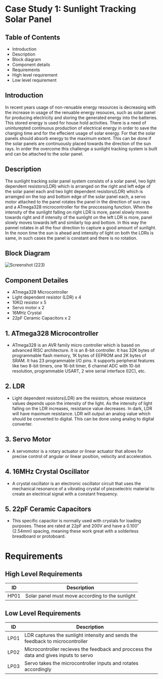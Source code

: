 # Case Study 1: Sunlight Tracking Solar Panel

## Table of Contents

* Introduction
* Description
* Block diagram
* Component details
* Requirements
* High level requirement
* Low level requirement

## Introduction

In recent years usage of non-renuable energy resources is decreasing with the increase in usage of the renuable energy resouces, such as solar panel for producing electricity and
storing the generated energy into the batteries. This stored energy is used for house hold activities. There is a need of uninturepted continuous production of electrical energy
in order to save the charging time and for the effecient usage of solar energy. For that the solar panels should absorb energy to the maximum extent. This can be done if the solar
panels are continuously placed towards the direction of the sun rays. In order the overcome this challenge a sunlight tracking system is built and can be attached to the solar
panel.

## Description

The sunlight tracking solar panel system consists of a solar panel, two light dependent resistors(LDR) which is arranged on the right and left edge of the solar panel each and two
light dependent resistors(LDR) which is arramged on the top and bottom edge of the solar panel each, a servo motor attached to the panel rotates the panel in the direction of sun
rays and a ATmega328 microcontroller for the proccessing function. When the intensity of the sunlight falling on right LDR is more, panel slowly moves towards right and if
intensity of the sunlight on the left LDR is more, panel slowly moves towards left and similarly top and bottom. In this way the pannel rotates in all the four direction to
capture a good amount of sunlight. In the noon time the sun is ahead and intensity of light on both the LDRs is same, in such cases the panel is constant and there is no rotation.

## Block Diagram

![Screenshot (223)](https://user-images.githubusercontent.com/42509490/154859576-4ad74e80-039b-4972-b607-7d4af07cdea3.png)

## Component Detailes

* ATmega328 Microcontroller
* Light dependent resistor (LDR) x 4
* 10KΩ resistor x 5
* Servo motor x 2
* 16MHz Crystal
* 22pF Ceramic Capacitors x 2


## 1. ATmega328 Microcontroller
* ATmega328 is an AVR family micro controller which is based on advanced RISC architecture. It is an 8-bit controller. It has 32K bytes of programmable flash memory, 1K bytes of
  EEPROM and 2K bytes of SRAM. It has 23 programmable I/O pins. It supports peripheral features like two 8-bit timers, one 16-bit timer, 6 channel ADC with 10-bit resolution,
  programmable USART, 2 wire serial interface (I2C), etc.
  
## 2. LDR
* Light dependent resistors(LDR) are the resistors, whose resistance values depends upon the intensity of the light. As the intensity of light falling on the LDR increases,
  resistance value decreases. In dark, LDR will have maximum resistance. LDR will output an analog value which should be converted to digital. This can be done using analog to
  digital converter.

## 3. Servo Motor
* A servomotor is a rotary actuator or linear actuator that allows for precise control of angular or linear position, velocity and acceleration.

## 4. 16MHz Crystal Oscillator
* A crystal oscillator is an electronic oscillator circuit that uses the mechanical resonance of a vibrating crystal of piezoelectric material to create an electrical signal
  with a constant frequency.

## 5. 22pF Ceramic Capacitors
* This specific capacitor is normally used with crystals for loading purposes. These are rated at 22pF and 200V and have a 0.100″ (2.54mm) spacing, meaning these work great with
  a solderless breadboard or protoboard.

# Requirements
## High Level Requirements
| ID | Description  |
|----|-----------------------------------------------------------------|
|HP01| Solar panel must move according to the sunlight |

## Low Level Requirements

| ID | Description  |
|----|-----------------------------------------------------------------|
|LP01| LDR captures the sunlight intensity and sends the feedback to microcontroller |
|LP02| Microcontroller recieves the feedback and proccess the data and gives inputs to servo |
|LP03| Servo takes the microcontroller inputs and rotates accordingly |

